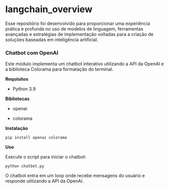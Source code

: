 # langchain_overview
Esse repositório foi desenvolvido para proporcionar uma experiência prática e profunda no uso de modelos de linguagem, ferramentas avançadas e estratégias de implementação voltadas para a criação de soluções baseadas em inteligência artificial.


### Chatbot com OpenAI
Este módulo implementa um chatbot interativo utilizando a API da OpenAI e a biblioteca Colorama para formatação do terminal.

**Requisitos**

* Python 3.9

**Bibliotecas**

* openai

* colorama

**Instalação**

```
pip install openai colorama
```

**Uso**

Execute o script para iniciar o chatbot:

```
python chatbot.py
```

O chatbot entra em um loop onde recebe mensagens do usuário e responde utilizando a API da OpenAI.

